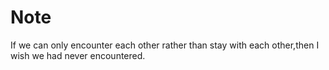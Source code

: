 # Note
If we can only encounter each other rather than stay with each other,then I wish we had never encountered.
